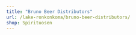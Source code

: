 ```yaml
---
title: "Bruno Beer Distributors"
url: /lake-ronkonkoma/bruno-beer-distributors/
shop: Spirituosen
---
```


